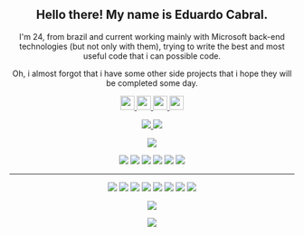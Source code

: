 <h2 align="center">Hello there! My name is Eduardo Cabral.</h2>
<p align="center">
  I'm 24, from brazil and current working mainly with Microsoft back-end technologies (but not only with them), trying to write the best and most useful code that i can possible code.
</p>

<p align="center">
  Oh, i almost forgot that i have some other side projects that i hope they will be completed some day.
</p>

<p align="center">
  <a href="https://educabral.me">
    <img src="https://img.shields.io/badge/My Site-%235C72FF.svg?&style=for-the-badge&logoColor=white" height=25>
  </a> 
  <a href="https://twitter.com/eduardobcabral">
    <img src="https://img.shields.io/badge/twitter-%231DA1F2.svg?&style=for-the-badge&logo=twitter&logoColor=white" height=25>
  </a>
  <a href="https://www.linkedin.com/in/eduardosbcabral/">
    <img src="https://img.shields.io/badge/linkedin-%230077B5.svg?&style=for-the-badge&logo=linkedin&logoColor=white" height=25>
  </a>
  <a href="mailto:eduardosbcabral@gmail.com">
    <img src="https://img.shields.io/badge/gmail-%23EA4335.svg?&style=for-the-badge&logo=gmail&logoColor=white" height=25>
  </a>
</p>

<p align=center>
  <a href="https://github.com/eduardosbcabral">
    <img src="https://badges.pufler.dev/visits/eduardosbcabral/eduardosbcabral?style=flat-square&color=black&logo=github">
  </a>
  <a href="https://github.com/eduardosbcabral?tab=repositories">
    <img src="https://badges.pufler.dev/repos/eduardosbcabral?style=flat-square&color=black&logo=github">
  </a>
</p>
<p align="center">
<a href="https://github.com/eduardosbcabral"><img src="https://img.shields.io/github/followers/eduardosbcabral?style=social"></a>
</p>
<p align="center">
<img src="https://img.shields.io/badge/Web Development-brown"> <img src="https://img.shields.io/badge/Software Architecture-green"> <img src="https://img.shields.io/badge/Performance-red"> <img src="https://img.shields.io/badge/Self Learning-magenta"> <img src="https://img.shields.io/badge/A little bit of frontend-yellow"> <img src="https://img.shields.io/badge/Backend-blue"> 
</p>
<hr>
<p align="center">
<img src="https://img.shields.io/badge/.NET%20-%234D2ACC.svg?&style=for-the-badge&logo=.NET&logoColor=white" /> <img src="https://img.shields.io/badge/Javascript%20-%23d9c104.svg?&style=for-the-badge&logo=Javascript&logoColor=white"/> <img src="https://img.shields.io/badge/typescript%20-%23323330.svg?&style=for-the-badge&logo=typescript&logoColor=%23F7DF1E"/> <img src="https://img.shields.io/badge/MongoDB%20-%2310A94F.svg?&style=for-the-badge&logo=MongoDB&logoColor=white"/> <img src="https://img.shields.io/badge/RabbitMQ%20-%23FF6600.svg?&style=for-the-badge&logo=RabbitMQ&logoColor=white"/> <img src="https://img.shields.io/badge/Rust%20-%23885E40.svg?&style=for-the-badge&logo=rust&logoColor=white"/> <img src="https://img.shields.io/badge/git%20-%23F05033.svg?&style=for-the-badge&logo=git&logoColor=white"/> <img src="https://img.shields.io/badge/github%20-%23121011.svg?&style=for-the-badge&logo=github&logoColor=white"/>
</p>

<p align=center>  
  <img align=center src="https://github-readme-stats.vercel.app/api?username=eduardosbcabral&show_icons=true&theme=radical">
</p>


<p align=center>  
  <img align=center src="https://github-readme-stats.vercel.app/api/top-langs/?username=eduardosbcabral&hide=html,css&theme=radical">
</p>
